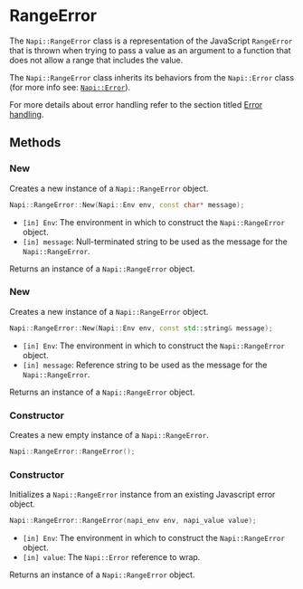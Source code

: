 # RangeError

The `Napi::RangeError` class is a representation of the JavaScript `RangeError` that is
thrown when trying to pass a value as an argument to a function that does not allow
a range that includes the value.

The `Napi::RangeError` class inherits its behaviors from the `Napi::Error` class (for
more info see: [`Napi::Error`](doc/error.md)).

For more details about error handling refer to the section titled [Error handling](doc/error_handling.md).

## Methods

### New

Creates a new instance of a `Napi::RangeError` object.

```cpp
Napi::RangeError::New(Napi::Env env, const char* message);
```

- `[in] Env`: The environment in which to construct the `Napi::RangeError` object.
- `[in] message`: Null-terminated string to be used as the message for the `Napi::RangeError`.

Returns an instance of a `Napi::RangeError` object.

### New

Creates a new instance of a `Napi::RangeError` object.

```cpp
Napi::RangeError::New(Napi::Env env, const std::string& message);
```

- `[in] Env`: The environment in which to construct the `Napi::RangeError` object.
- `[in] message`: Reference string to be used as the message for the `Napi::RangeError`.

Returns an instance of a `Napi::RangeError` object.

### Constructor

Creates a new empty instance of a `Napi::RangeError`.

```cpp
Napi::RangeError::RangeError();
```

### Constructor

Initializes a `Napi::RangeError` instance from an existing Javascript error object.

```cpp
Napi::RangeError::RangeError(napi_env env, napi_value value);
```

- `[in] Env`: The environment in which to construct the `Napi::RangeError` object.
- `[in] value`: The `Napi::Error` reference to wrap.

Returns an instance of a `Napi::RangeError` object.
